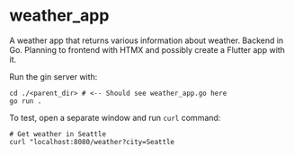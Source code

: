 # weather_app
A weather app that returns various information about weather. Backend in Go. Planning to frontend with HTMX and possibly create a Flutter app with it.

Run the gin server with:

```
cd ./<parent_dir> # <-- Should see weather_app.go here
go run .
```

To test, open a separate window and run `curl` command:

```
# Get weather in Seattle
curl "localhost:8080/weather?city=Seattle
```

